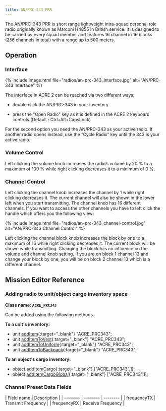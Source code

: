 ```yaml
---
title: AN/PRC-343 PRR
---
```


The AN/PRC-343 PRR is short range lightweight intra-squad personal role radio originally known as
Marconi H4855 in British service. It is designed to be carried by every squad member and features 16
channel in 16 blocks (256 channels in total) with a range up to 500 meters.

## Operation

### Interface

{% include image.html file="radios/an-prc-343_interface.jpg" alt="AN/PRC-343 Interface" %}

The interface in ACRE 2 can be reached via two different ways:
+ double click the AN/PRC-343 in your inventory
- press the "Open Radio" key as it is defined in the ACRE 2 keyboard controls (Default : Ctrl+Alt+CapsLock)

For the second option you need the AN/PRC-343 as your active radio. If another radio opens instead,
use the ”Cycle Radio” key until the 343 is your active radio.

### Volume Control

Left clicking the volume knob increases the radio’s volume by 20 % to a maximum of 100 % while right
clicking decreases it to a minimum of 0 %.

### Channel Control

Left clicking the channel knob increases the channel by 1 while right clicking decreases it. The current
channel will also be shown in the lower left when you start transmitting. The channel knob has 16
different channels. If you want to access the other channels you have to left click the handle which offers
you the following view:

{% include image.html file="radios/an-prc-343_channel-control.jpg" alt="AN/PRC-343 Channel Control" %}

Left clicking the channel block knob increases the block by one to a maximum of 16 while right clicking
decreases it. The current block will be shown while transmitting. Changing the block has no influence
on the volume and channel knob setting. If you are on block 1 channel 13 and change your block by one,
you will be on block 2 channel 13 which is a different channel.

## Mission Editor Reference

### Adding radio to unit/object cargo inventory space

**Class name: `ACRE_PRC343`**

Can be added using the following methods.

**To a unit's inventory:**

- unit [addItem](https://community.bistudio.com/wiki/addItem){:target="_blank"} "ACRE_PRC343";
- unit [addItemToVest](https://community.bistudio.com/wiki/addItemToVest){:target="_blank"} "ACRE_PRC343";
- unit [addItemToUniform](https://community.bistudio.com/wiki/addItemToUniform){:target="_blank"} "ACRE_PRC343";
- unit [addItemToBackpack](https://community.bistudio.com/wiki/addItemToBackpack){:target="_blank"} "ACRE_PRC343";

**To an object's cargo inventory:**

- object [addItemCargo](https://community.bistudio.com/wiki/addItemCargo){:target="_blank"} ["ACRE_PRC343",1];
- object [addItemCargoGlobal](https://community.bistudio.com/wiki/addItemCargoGlobal){:target="_blank"} ["ACRE_PRC343",1];

### Channel Preset Data Fields

| Field name | Description |
| -------- | -------- | -------- |
| frequencyTX | Transmit Frequency |
| frequencyRX | Receive Frequency   |
